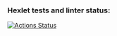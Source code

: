 ### Hexlet tests and linter status:
[![Actions Status](https://github.com/i-pichurov/python-project-52/actions/workflows/hexlet-check.yml/badge.svg)](https://github.com/i-pichurov/python-project-52/actions)